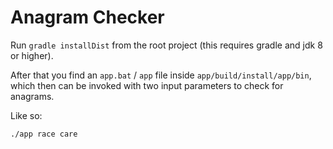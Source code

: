 # Anagram Checker

Run `gradle installDist` from the root project (this requires gradle and jdk 8 or higher).

After that you find an `app.bat` / `app` file inside `app/build/install/app/bin`, which then can be invoked with two input parameters to check for anagrams.

Like so:

```sh
./app race care
```